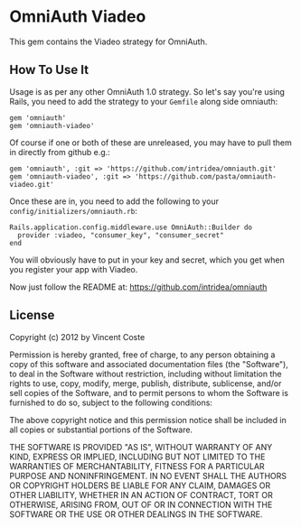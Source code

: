 # OmniAuth Viadeo

This gem contains the Viadeo strategy for OmniAuth.

## How To Use It

Usage is as per any other OmniAuth 1.0 strategy. So let's say you're using Rails, you need to add the strategy to your `Gemfile` along side omniauth:

    gem 'omniauth'
    gem 'omniauth-viadeo'

Of course if one or both of these are unreleased, you may have to pull them in directly from github e.g.:

    gem 'omniauth', :git => 'https://github.com/intridea/omniauth.git'
    gem 'omniauth-viadeo', :git => 'https://github.com/pasta/omniauth-viadeo.git'

Once these are in, you need to add the following to your `config/initializers/omniauth.rb`:

    Rails.application.config.middleware.use OmniAuth::Builder do
      provider :viadeo, "consumer_key", "consumer_secret" 
    end

You will obviously have to put in your key and secret, which you get when you register your app with Viadeo.

Now just follow the README at: https://github.com/intridea/omniauth

## License

Copyright (c) 2012 by Vincent Coste

Permission is hereby granted, free of charge, to any person obtaining a copy of this software and associated documentation files (the "Software"), to deal in the Software without restriction, including without limitation the rights to use, copy, modify, merge, publish, distribute, sublicense, and/or sell copies of the Software, and to permit persons to whom the Software is furnished to do so, subject to the following conditions:

The above copyright notice and this permission notice shall be included in all copies or substantial portions of the Software.

THE SOFTWARE IS PROVIDED "AS IS", WITHOUT WARRANTY OF ANY KIND, EXPRESS OR IMPLIED, INCLUDING BUT NOT LIMITED TO THE WARRANTIES OF MERCHANTABILITY, FITNESS FOR A PARTICULAR PURPOSE AND NONINFRINGEMENT. IN NO EVENT SHALL THE AUTHORS OR COPYRIGHT HOLDERS BE LIABLE FOR ANY CLAIM, DAMAGES OR OTHER LIABILITY, WHETHER IN AN ACTION OF CONTRACT, TORT OR OTHERWISE, ARISING FROM, OUT OF OR IN CONNECTION WITH THE SOFTWARE OR THE USE OR OTHER DEALINGS IN THE SOFTWARE.
